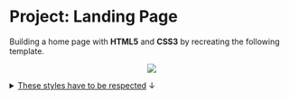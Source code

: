 # Project: Landing Page

<p>Building a home page with <strong>HTML5</strong> and <strong>CSS3</strong> by recreating the following template.</p>
<p align="center">
<img src="https://i.ibb.co/1dQfTkx/01.png">
</p>
<details>
<summary><u>These styles have to be respected</u> ↓</summary>
<p align="center"><img src="https://i.ibb.co/HLZLd6R/02.png"></p>
</details>
